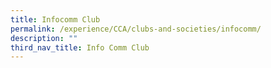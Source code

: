 ```yaml
---
title: Infocomm Club
permalink: /experience/CCA/clubs-and-societies/infocomm/
description: ""
third_nav_title: Info Comm Club
---
```

